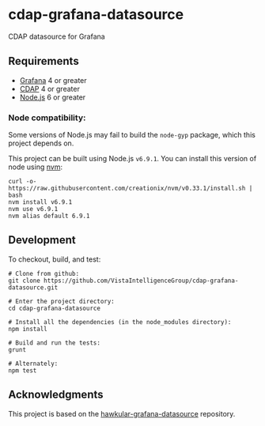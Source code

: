 # cdap-grafana-datasource

CDAP datasource for Grafana


## Requirements

* [Grafana](http://grafana.org/) 4 or greater
* [CDAP](https://cask.co/products/cdap/) 4 or greater
* [Node.js](https://nodejs.org/) 6 or greater


### Node compatibility:

Some versions of Node.js may fail to build the `node-gyp` package, which this
project depends on.

This project can be built using Node.js `v6.9.1`. You can install this version
of node using [nvm](https://github.com/creationix/nvm):

```
curl -o- https://raw.githubusercontent.com/creationix/nvm/v0.33.1/install.sh | bash
nvm install v6.9.1
nvm use v6.9.1
nvm alias default 6.9.1
```


## Development

To checkout, build, and test:
```
# Clone from github:
git clone https://github.com/VistaIntelligenceGroup/cdap-grafana-datasource.git

# Enter the project directory:
cd cdap-grafana-datasource

# Install all the dependencies (in the node_modules directory):
npm install

# Build and run the tests:
grunt

# Alternately:
npm test
```


## Acknowledgments

This project is based on the [hawkular-grafana-datasource](https://github.com/hawkular/hawkular-grafana-datasource)
repository.
